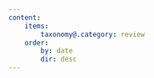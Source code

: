 ```yaml
---
content:
    items:
        taxonomy@.category: review
    order:
        by: date
        dir: desc
---
```

